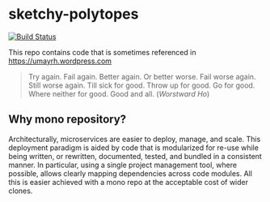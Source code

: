# sketchy-polytopes

[![Build Status](https://travis-ci.org/umayrh/sketchy-polytopes.svg?branch=master)](https://travis-ci.org/umayrh/sketchy-polytopes)

This repo contains code that is sometimes referenced in https://umayrh.wordpress.com

> Try again. Fail again. Better again. Or better worse. Fail worse again. Still worse again. Till sick for good. Throw up for good. Go for good. Where neither for good. Good and all. (_Worstward Ho_)

## Why mono repository?

Architecturally, microservices are easier to deploy, manage, and scale. This deployment paradigm is aided by code that is modularized for re-use while being written,
or rewritten, documented, tested, and bundled in a consistent manner. In particular, using a single project management tool, where possible, allows clearly mapping dependencies across code 
modules. All this is easier achieved with a mono repo at the acceptable cost of wider clones.
